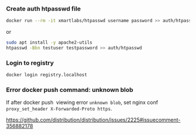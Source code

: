 ### Create auth htpasswd file

```bash
docker run --rm -it xmartlabs/htpasswd username password >> auth/htpasswd
```
or 
```bash
sudo apt install -y apache2-utils
htpasswd -Bbn testuser testpassword >> auth/htpasswd
```

### Login to registry

```bash
docker login registry.localhost
```

### Error docker push command: unknown blob

If after docker push <image> viewing error `unknown blob`, 
set nginx conf `proxy_set_header X-Forwarded-Proto https`.

https://github.com/distribution/distribution/issues/2225#issuecomment-356882178